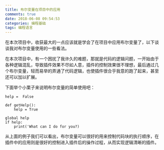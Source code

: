 ```yaml
---
title: 布尔变量在项目中的应用
comments: true
date: 2018-06-08 09:54:53
categories: 编程基础
tags: 编程语言
---
```


在本次项目中，收获最大的一点应该就是学会了在项目中应用布尔变量了，以下谈谈我对布尔变量使用的一些看法。

在本次项目中，有一个困扰了我许久的难题，那就是代码的逻辑问题，一开始由于各种逻辑混乱，导致插件效果不尽如人意，插件的控制效果很不理想，最后通过几个布尔变量，轻而易举的弄通了代码逻辑，也使插件很合乎我意的跑了起来，甚至还可以加以扩展。

下面举个小栗子来说明布尔变量的简单使用吧：

```
help =  False

def getHelp():
    help = True

global help
if help:
    print('What can I do for you?)
```

从上面的例子我们可以看出，布尔变量可以很好的用来控制代码块的执行顺序，在插件中的应用则是很好的控制进入插件后的操作过程，从而实现逻辑清晰的插件。
